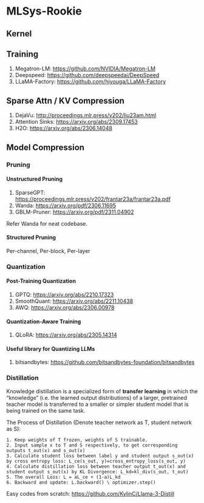 # MLSys-Rookie
## Kernel


## Training
1. Megatron-LM: https://github.com/NVIDIA/Megatron-LM
2. Deepspeed: https://github.com/deepspeedai/DeepSpeed
3. LLaMA-Factory: https://github.com/hiyouga/LLaMA-Factory


## Sparse Attn / KV Compression
1. DejaVu: http://proceedings.mlr.press/v202/liu23am.html
2. Attention Sinks: https://arxiv.org/abs/2309.17453
3. H2O: https://arxiv.org/abs/2306.14048

## Model Compression

### Pruning
#### Unstructured Pruning
1. SparseGPT: https://proceedings.mlr.press/v202/frantar23a/frantar23a.pdf
2. Wanda: https://arxiv.org/pdf/2306.11695
3. GBLM-Pruner: https://arxiv.org/pdf/2311.04902

Refer Wanda for neat codebase.

#### Structured Pruning
Per-channel, Per-block, Per-layer

### Quantization
#### Post-Training Quantization
1. GPTQ: https://arxiv.org/abs/2210.17323
2. SmoothQuant: https://arxiv.org/abs/2211.10438
3. AWQ: https://arxiv.org/abs/2306.00978
#### Quantization-Aware Training
1. QLoRA: https://arxiv.org/abs/2305.14314
#### Useful library for Quantizing LLMs
1. bitsandbytes:  https://github.com/bitsandbytes-foundation/bitsandbytes

### Distillation
Knowledge distillation is a specialized form of **transfer learning** in which the “knowledge” (i.e. the learned output distributions) of a larger, pretrained teacher model is transferred to a smaller or simpler student model that is being trained on the same task. 

The Process of Distillation (Denote teacher network as T, student network as S):
```
1. Keep weights of T frozen, weights of S trainable.
2. Input sample x to T and S respectively, to get corresponding outputs t_out(x) and s_out(x)
3. Calculate student loss between label y and student output s_out(x) by cross entropy loss: L_ce(s_out, y)=cross_entropy_loss(s_out, y)
4. Calculate distillation loss between teacher output t_out(x) and student output s_out(x) by KL Divergence: L_kd=kl_div(s_out, t_out)
5. The overall Loss: L = aL_ce + (1-a)L_kd
6. Backward and update: L.backward() \ optimizer.step()
```
Easy codes from scratch: https://github.com/KylinC/Llama-3-Distill


